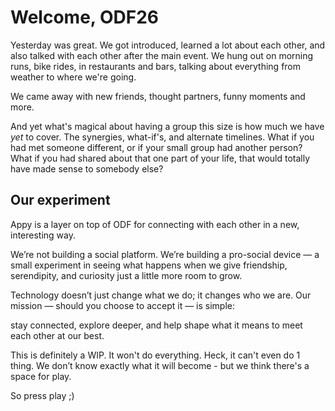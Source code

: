
# Welcome, ODF26

Yesterday was great. We got introduced, learned a lot about each other, and also talked with each other after the main event. We hung out on morning runs, bike rides, in restaurants and bars, talking about everything from weather to where we're going.

We came away with new friends, thought partners, funny moments and more.

And yet what's magical about having a group this size is how much we have *yet* to cover. The synergies, what-if's, and alternate timelines. What if you had met someone different, or if your small group had another person? What if you had shared about that one part of your life, that would totally have made sense to somebody else?

## Our experiment
Appy is a layer on top of ODF for connecting with each other in a new, interesting way.

We’re not building a social platform. We’re building a pro-social device — a small experiment in seeing what happens when we give friendship, serendipity, and curiosity just a little more room to grow.

Technology doesn’t just change what we do; it changes who we are. Our mission — should you choose to accept it — is simple: 

stay connected, explore deeper, and help shape what it means to meet each other at our best.

This is definitely a WIP. It won't do everything. Heck, it can't even do 1 thing. We don’t know exactly what it will become - but we think there's a space for play.

So press play ;)